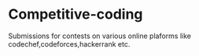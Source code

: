 # Competitive-coding
Submissions for contests on various online plaforms like codechef,codeforces,hackerrank etc.
